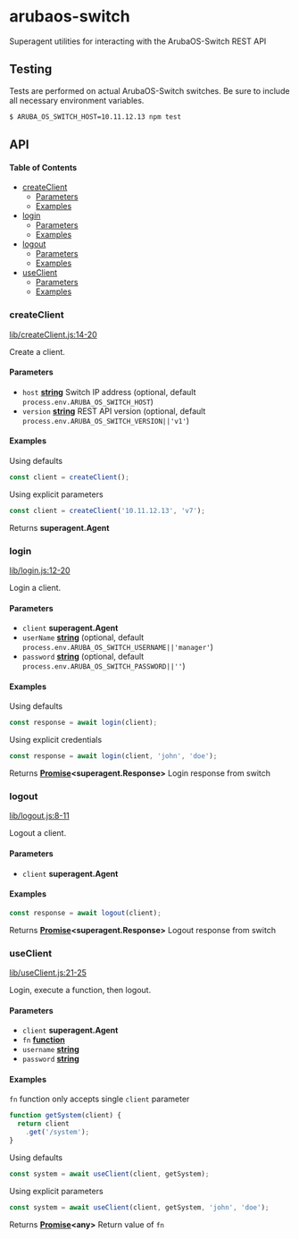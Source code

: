 # arubaos-switch

Superagent utilities for interacting with the ArubaOS-Switch REST API

## Testing

Tests are performed on actual ArubaOS-Switch switches. Be sure to include all necessary environment variables.

```bash
$ ARUBA_OS_SWITCH_HOST=10.11.12.13 npm test
```

## API

<!-- Generated by documentation.js. Update this documentation by updating the source code. -->

#### Table of Contents

-   [createClient](#createclient)
    -   [Parameters](#parameters)
    -   [Examples](#examples)
-   [login](#login)
    -   [Parameters](#parameters-1)
    -   [Examples](#examples-1)
-   [logout](#logout)
    -   [Parameters](#parameters-2)
    -   [Examples](#examples-2)
-   [useClient](#useclient)
    -   [Parameters](#parameters-3)
    -   [Examples](#examples-3)

### createClient

[lib/createClient.js:14-20](https://github.com/ashersaupingomez/arubaos-switch/blob/763501ab7e59408e435dd5c69346cab6d74f20f4/lib/createClient.js#L14-L20 "Source code on GitHub")

Create a client.

#### Parameters

-   `host` **[string](https://developer.mozilla.org/docs/Web/JavaScript/Reference/Global_Objects/String)** Switch IP address (optional, default `process.env.ARUBA_OS_SWITCH_HOST`)
-   `version` **[string](https://developer.mozilla.org/docs/Web/JavaScript/Reference/Global_Objects/String)** REST API version (optional, default `process.env.ARUBA_OS_SWITCH_VERSION||'v1'`)

#### Examples

Using defaults


```javascript
const client = createClient();
```

Using explicit parameters


```javascript
const client = createClient('10.11.12.13', 'v7');
```

Returns **superagent.Agent** 

### login

[lib/login.js:12-20](https://github.com/ashersaupingomez/arubaos-switch/blob/763501ab7e59408e435dd5c69346cab6d74f20f4/lib/login.js#L12-L20 "Source code on GitHub")

Login a client.

#### Parameters

-   `client` **superagent.Agent** 
-   `userName` **[string](https://developer.mozilla.org/docs/Web/JavaScript/Reference/Global_Objects/String)**  (optional, default `process.env.ARUBA_OS_SWITCH_USERNAME||'manager'`)
-   `password` **[string](https://developer.mozilla.org/docs/Web/JavaScript/Reference/Global_Objects/String)**  (optional, default `process.env.ARUBA_OS_SWITCH_PASSWORD||''`)

#### Examples

Using defaults


```javascript
const response = await login(client);
```

Using explicit credentials


```javascript
const response = await login(client, 'john', 'doe');
```

Returns **[Promise](https://developer.mozilla.org/docs/Web/JavaScript/Reference/Global_Objects/Promise)&lt;superagent.Response>** Login response from switch

### logout

[lib/logout.js:8-11](https://github.com/ashersaupingomez/arubaos-switch/blob/763501ab7e59408e435dd5c69346cab6d74f20f4/lib/logout.js#L8-L11 "Source code on GitHub")

Logout a client.

#### Parameters

-   `client` **superagent.Agent** 

#### Examples

```javascript
const response = await logout(client);
```

Returns **[Promise](https://developer.mozilla.org/docs/Web/JavaScript/Reference/Global_Objects/Promise)&lt;superagent.Response>** Logout response from switch

### useClient

[lib/useClient.js:21-25](https://github.com/ashersaupingomez/arubaos-switch/blob/763501ab7e59408e435dd5c69346cab6d74f20f4/lib/useClient.js#L21-L25 "Source code on GitHub")

Login, execute a function, then logout.

#### Parameters

-   `client` **superagent.Agent** 
-   `fn` **[function](https://developer.mozilla.org/docs/Web/JavaScript/Reference/Statements/function)** 
-   `username` **[string](https://developer.mozilla.org/docs/Web/JavaScript/Reference/Global_Objects/String)** 
-   `password` **[string](https://developer.mozilla.org/docs/Web/JavaScript/Reference/Global_Objects/String)** 

#### Examples

`fn` function only accepts single `client` parameter


```javascript
function getSystem(client) {
  return client
    .get('/system');
}
```

Using defaults


```javascript
const system = await useClient(client, getSystem);
```

Using explicit parameters


```javascript
const system = await useClient(client, getSystem, 'john', 'doe');
```

Returns **[Promise](https://developer.mozilla.org/docs/Web/JavaScript/Reference/Global_Objects/Promise)&lt;any>** Return value of `fn`
